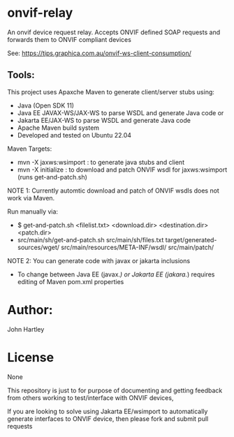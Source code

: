 # onvif-relay
An onvif device request relay.
Accepts ONVIF defined SOAP requests and forwards them to ONVIF compliant devices

See: https://tips.graphica.com.au/onvif-ws-client-consumption/

## Tools:

This project uses Apaxche Maven to generate client/server stubs using:
- Java (Open SDK 11)
- Java EE JAVAX-WS/JAX-WS to parse WSDL and generate Java code or
- Jakarta EE/JAX-WS to parse WSDL and generate Java code
- Apache Maven build system
- Developed and tested on Ubuntu 22.04

Maven Targets:
- mvn -X jaxws:wsimport : to generate java stubs and client
- mvn -X initialize : to download and patch ONVIF wsdl for jaxws:wsimport (runs get-and-patch.sh)

NOTE 1: Currently automtic download and patch of ONVIF wsdls does not work via Maven.

Run manually via:
- $ get-and-patch.sh <filelist.txt> <download.dir> <destination.dir> <patch.dir>
- src/main/sh/get-and-patch.sh src/main/sh/files.txt target/generated-sources/wget/ src/main/resources/META-INF/wsdl/ src/main/patch/

NOTE 2: You can generate code with javax or jakarta inclusions
- To change between Java EE (javax.*) or Jakarta EE (jakara.*) requires editing of Maven pom.xml properties

# Author:

John Hartley

# License

None

This repository is just to for purpose of documenting and getting feedback from others working to test/interface with ONVIF devices, 

If you are looking to solve using Jakarta EE/wsimport to automatically generate interfaces to ONVIF device, then please fork and submit pull requests
 
